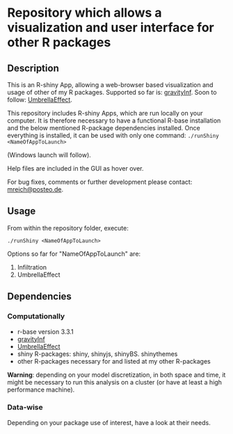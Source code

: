 Repository which allows a visualization and user interface for other R packages
======================================================================

## Description

This is an R-shiny App, allowing a web-browser based visualization and usage of other of my R packages.
Supported so far is: [gravityInf](http://github.com/marcianito/gravityInf).
Soon to follow: [UmbrellaEffect](http://github.com/marcianito/UmbrellaEffect).

This repository includes R-shiny Apps, which are run locally on your computer.
It is therefore necessary to have a functional R-base installation and the below mentioned R-package dependencies installed.
Once everything is installed, it can be used with only one command: 
`./runShiny <NameOfAppToLaunch>` 

(Windows launch will follow).

Help files are included in the GUI as hover over.

For bug fixes, comments or further development please contact: mreich@posteo.de.

## Usage

From within the repository folder, execute:

`./runShiny <NameOfAppToLaunch>` 

Options so far for "NameOfAppToLaunch" are:

1. Infiltration
2. UmbrellaEffect

## Dependencies

### Computationally
* r-base version 3.3.1
* [gravityInf](http://github.com/marcianito/gravityInf)
* [UmbrellaEffect](http://github.com/marcianito/UmbrellaEffect)
* shiny R-packages: shiny, shinyjs, shinyBS. shinythemes
* other R-packages necessary for and listed at my other R-packages

**Warning**: depending on your model discretization, in both space and time, it might be
necessary to run this analysis on a cluster (or have at least a high performance machine).

### Data-wise

Depending on your package use of interest, have a look at their needs.

